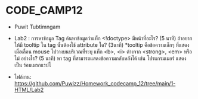 # CODE_CAMP12
- Puwit Tubtimngam

- Lab2 : การหาข้อมูล Tag
ค้นหาข้อมูลว่าแท็ก <!doctype> มีหน้าที่อะไร? (5 นาที)
ถ้าอยากให้มี tooltip ใน tag นั้นต้องใช้ attribute ใด? (3นาที) *tooltip คือข้อความเล็กๆ ที่แสดงเมื่อเลื่อน mouse ไปวางบนบริเวณที่ระบุ
แท็ก &lt;b>, &lt;i> ต่างจาก &lt;strong>, &lt;em> หรือไม่ อย่างไร? (5 นาที)
หา tag ที่สามารถแสดงข้อความกลับหลังได้ เช่น โปรแกรมเมอร์ แสดงเป็น ร์อมเมรกแรปโ

- ไฟล์งาน: https://github.com/Puwizz/Homework_codecamp_12/tree/main/1-HTML/Lab2